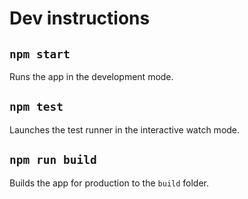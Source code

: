 
# Dev instructions

## `npm start`

Runs the app in the development mode.

## `npm test`

Launches the test runner in the interactive watch mode.

## `npm run build`

Builds the app for production to the `build` folder.


